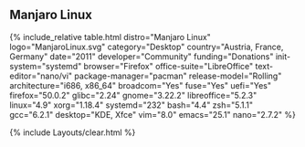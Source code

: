 ## Manjaro Linux
{% include_relative table.html distro="Manjaro Linux" logo="ManjaroLinux.svg" category="Desktop" country="Austria, France, Germany" date="2011" developer="Community" funding="Donations" init-system="systemd" browser="Firefox" office-suite="LibreOffice" text-editor="nano/vi" package-manager="pacman" release-model="Rolling" architecture="i686, x86_64" broadcom="Yes" fuse="Yes" uefi="Yes" firefox="50.0.2" glibc="2.24" gnome="3.22.2" libreoffice="5.2.3" linux="4.9" xorg="1.18.4" systemd="232" bash="4.4" zsh="5.1.1" gcc="6.2.1" desktop="KDE, Xfce" vim="8.0" emacs="25.1" nano="2.7.2" %}

{% include Layouts/clear.html %}
